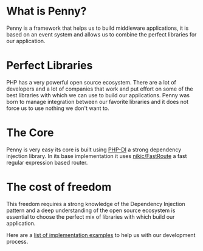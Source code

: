 # What is Penny?
Penny is a framework that helps us to build middleware applications, it is based on an event system and allows us to combine the perfect libraries for our application.

# Perfect Libraries
PHP has a very powerful open source ecosystem. There are a lot of developers and a lot of companies that work and put effort  on some of the best libraries with which we can use to build our applications.
Penny was born to manage integration between our favorite libraries and it does not force us to use nothing we don't want to.

# The Core
Penny is very easy its core is built using [PHP-DI](http://php-di.org) a strong dependency injection library.
In its base implementation it uses [nikic/FastRoute](https://github.com/nikic/FastRoute) a fast regular expression based router.

# The cost of freedom
This freedom requires a strong knowledge of the Dependency Injection pattern and a deep understanding of the open source ecosystem is essential to choose the perfect mix of libraries with which build our application.

Here are a [list of implementation examples](/docs/use-case.md) to help us with our development process.
